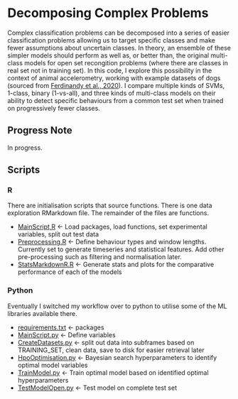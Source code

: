 # Decomposing Complex Problems
Complex classification problems can be decomposed into a series of easier classification problems allowing us to target specific classes and make fewer assumptions about uncertain classes. In theory, an ensemble of these simpler models should perform as well as, or better than, the original multi-class models for open set recongition problems (where there are classes in real set not in training set).
In this code, I explore this possibility in the context of animal accelerometry, working with example datasets of dogs (sourced from [Ferdinandy et al., 2020](https://journals.plos.org/plosone/article?id=10.1371/journal.pone.0236092)).
I compare multiple kinds of SVMs, 1-class, binary (1-vs-all), and three kinds of multi-class models on their ability to detect specific behaviours from a common test set when trained on progressively fewer classes.

## Progress Note
In progress.

## Scripts
### R
There are initialisation scripts that source functions. There is one data exploration RMarkdown file. The remainder of the files are functions.
* [MainScript,R](https://github.com/OakAlice/AnomalyDetection/blob/main/Scripts/R/MainScript.R) <- Load packages, load functions, set experimental variables, split out test data
* [Preprocessing.R](https://github.com/OakAlice/AnomalyDetection/blob/main/Scripts/R/Preprocessing.R) <- Define behaviour types and window lengths. Currently set to generate timeseries and statistical features. Add other pre-processing such as filtering and normalisation later.
* [StatsMarkdownR.R](https://github.com/OakAlice/AnomalyDetection/blob/main/Scripts/R/StatsMarkdown.Rmd) <- Generate stats and plots for the comparative performance of each of the models

### Python
Eventually I switched my workflow over to python to utilise some of the ML libraries available there.
* [requirements.txt](https://github.com/OakAlice/AnomalyDetection/blob/main/Scripts/Python/requirements.txt) <- packages
* [MainScript.py](https://github.com/OakAlice/AnomalyDetection/blob/main/Scripts/Python/MainScript.py) <- Define variables
* [CreateDatasets.py](https://github.com/OakAlice/AnomalyDetection/blob/main/Scripts/Python/CreateDatasets.py) <- split out data into subframes based on TRAINING_SET, clean data, save to disk for easier retrieval later
* [HpoOptimisation.py](https://github.com/OakAlice/AnomalyDetection/blob/main/Scripts/Python/HpoOptimisation.py) <- Bayesian search hyperparameters to identify optimal model variables
* [TrainModel.py](https://github.com/OakAlice/AnomalyDetection/blob/main/Scripts/Python/TrainModel.py) <- Train optimal model based on identified optimal hyperparameters
* [TestModelOpen.py](https://github.com/OakAlice/AnomalyDetection/blob/main/Scripts/Python/TestModelOpen.py) <- Test model on complete test set

